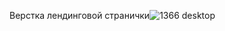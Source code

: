 Верстка лендинговой странички![1366 desktop](https://github.com/tghostGosha/yandex-test-dev/assets/75939711/d4a3042e-baa0-4fa7-a66a-b1754a4f9812)
